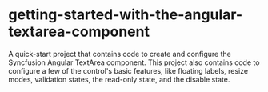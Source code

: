 # getting-started-with-the-angular-textarea-component
A quick-start project that contains code to create and configure the Syncfusion Angular TextArea component. This project also contains code to configure a few of the control's basic features, like floating labels, resize modes, validation states, the read-only state, and the disable state.
